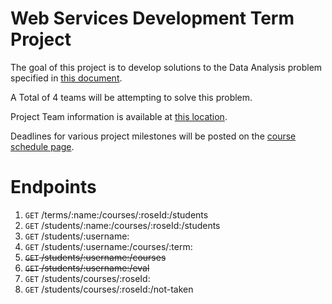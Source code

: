# Web Services Development Term Project

The goal of this project is to develop solutions to the Data Analysis problem specified in [this document](https://docs.google.com/document/d/1P3J0Xwf9KflFjOAjvjqfdWO7ZoD-Qr_P-TAfd8Sbcsc/edit#heading=h.d6upec61tp86).

A Total of 4 teams will be attempting to solve this problem.  

Project Team information is available at [this location](https://docs.google.com/spreadsheets/d/1KlALHhSs0u8uGtZSi3p62APzto7rEsPJ4RbjXQn5lRQ/edit#gid=0). 

Deadlines for various project milestones will be posted on the [course schedule page](https://www.rose-hulman.edu/class/csse/csse490WebServicesDev/201820/Schedule/Schedule.htm).

# Endpoints

1. `GET` /terms/:name:/courses/:roseId:/students  
2. `GET` /students/:name:/courses/:roseId:/students  
3. `GET` /students/:username:
4. `GET` /students/:username:/courses/:term:
5. ~~`GET` /students/:username:/courses~~
6. ~~`GET` /students/:username:/eval~~
7. `GET` /students/courses/:roseId:
8. `GET` /students/courses/:roseId:/not-taken